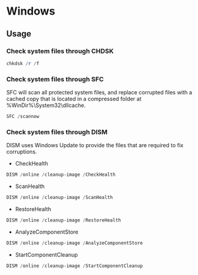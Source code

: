 # Windows

## Usage

### Check system files through CHDSK

```powershell
chkdsk /r /f
```

### Check system files through SFC

SFC will scan all protected system files, and replace corrupted files with a cached copy that is located in a compressed folder at %WinDir%\System32\dllcache.

```powershell
SFC /scannow
```

### Check system files through DISM

DISM uses Windows Update to provide the files that are required to fix corruptions.

- CheckHealth

```powershell
DISM /online /cleanup-image /CheckHealth
```

- ScanHealth

```powershell
DISM /online /cleanup-image /ScanHealth
```

- RestoreHealth

```powershell
DISM /online /cleanup-image /RestoreHealth
```

- AnalyzeComponentStore

```powershell
DISM /online /cleanup-image /AnalyzeComponentStore
```

- StartComponentCleanup

```powershell
DISM /online /cleanup-image /StartComponentCleanup
```
